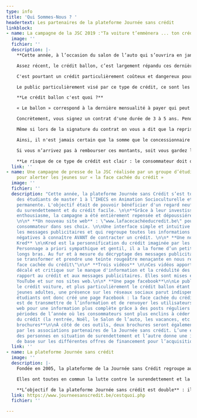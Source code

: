```yaml
---
type: info
title: 'Qui Sommes-Nous ? '
headertext: Les partenaires de la plateforme Journée sans crédit
linkblock:
- name: La campagne de la JSC 2019 :"Ta voiture t’emmènera ... ton crédit te suivra"
  image: ''
  fichier: ''
  description: |-
    **Cette année, à l’occasion du salon de l’auto qui s’ouvrira en janvier prochain, la plateforme journée sans crédit s’est penchée sur les offres de crédit présentes sur le marché de l’automobile et plus particulièrement sur le crédit ballon.**

    Assez récent, le crédit ballon, c’est largement répandu ces dernières années. Il est proposé par l'ensemble du secteur financier et particulièrement par les concessionnaires.

    C'est pourtant un crédit particulièrement coûteux et dangereux pour le consommateur.

    Le public particulièrement visé par ce type de crédit, ce sont les jeunes et, de manière générale, les consommateurs les moins nantis qui sont attirés par les mensualités très faibles qui leur sont proposées sans être alertés correctement sur les risques à long terme.

    **Le crédit ballon c'est quoi ?**

    « Le ballon » correspond à la dernière mensualité à payer qui peut atteindre des sommets

    Concrètement, vous signez un contrat d'une durée de 3 à 5 ans. Pendant toute la durée du crédit, vous payerez des mensualités faibles qui peuvent paraitre très alléchantes, mais attention aux très mauvaises surprises en fin de contrat. Il faudra, en effet, rembourser la dernière mensualité appelée "le ballon" qui peut aller en pratique jusqu’à 50% de la valeur du bien financé !

    Même si lors de la signature du contrat on vous a dit que la reprise du véhicule pourra permettre de rembourser cette dernière mensualité, dans la réalité c’est un peu plus compliqué… La reprise du véhicule n’est pas sans conditions, certains contrats prévoient un kilométrage très faible et si vous le dépassez, vous serez facturé pour tous les kilomètres supplémentaires. De même, si vous n’avez pas « assez bien » entretenu votre véhicule, vous devrez payer les frais de réparations.

    Ainsi, il n'est jamais certain que la somme que le concessionnaire vous proposera pour la reprise du véhicule vous permettra de rembourser le ballon ainsi que les frais.

    Si vous n’arrivez pas à rembourser ces montants, soit vous gardez la voiture, mais vous devrez contracter un nouveau crédit pour rembourser le solde restant dû du crédit et les frais (à des conditions financières que vous ne maitrisez pas). Soit vous rendez la voiture, mais vous devrez vous tourner vers le même concessionnaire pour racheter une nouvelle voiture avec un nouveau crédit ballon à la clef (pour la voiture et le remboursement du solde qui resterait impayé après le calcul de la valeur de reprise).

    **Le risque de ce type de crédit est clair : le consommateur doit quasi inévitablement réemprunter pour pouvoir solder le crédit et/ou racheter une nouvelle voiture avec un nouveau crédit ballon auprès du même concessionnaire et ainsi de suite…**
  link: ''
- name: Une campagne de presse de la JSC réalisée par un groupe d’étudiants de l’HIECS
    pour alerter les jeunes sur « la face cachée du crédit »
  image: ''
  fichier: ''
  description: "Cette année, la plateforme Journée sans Crédit s’est tournée vers
    des étudiants de master 1 à l’IHECS en Animation Socioculturelle et Éducation
    permanente. L'objectif était de pouvoir bénéficier d'un regard neuf sur la thématique
    du surendettement et du crédit facile. \n\n**Grâce à leur investissement et leur
    enthousiasme, la campagne a été entièrement repensée et dépoussiérée avec :**
    \n\n* **Un nouveau site web** : \"www.lafacecachéeducredit.be\" pour guider le
    consommateur dans ses choix. \n\nUne interface simple et intuitive qui déconstruit
    les messages publicitaires et qui regroupe toutes les informations positives ET
    négatives à connaître AVANT de contracter un crédit. \n\n* **Une nouvelle mascotte
    Kred** \n\nKred est la personnification du crédit imaginée par les étudiants.
    Personnage a priori sympathique et gentil, il a la forme d’un petit boulet aux
    longs bras. Au fur et à mesure du décryptage des messages publicitaires, il va
    se transformer et prendre une teinte rougeâtre menaçante en nous révélant \"la
    face cachée du crédit\"\n\n* **Trois vidéos** \n\nCes vidéos apportent un regard
    décalé et critique sur le manque d'information et la crédulité des jeunes par
    rapport au crédit et aux messages publicitaires. Elles sont mises en ligne sur
    YouTube et sur nos sites web.\n\n* **Une page facebook**\n\nLe public visé par
    le crédit voiture, et plus particulièrement le crédit ballon étant un public de
    jeunes adultes, une présence sur les réseaux sociaux parut indispensable. Les
    étudiants ont donc créé une page Facebook : la face cachée du crédit. \n\nL'objectif
    est de transmettre de l’information et de renvoyer les utilisateurs vers le site
    web pour une information plus complète grâce à des posts réguliers ciblant certaines
    périodes de l’année où les consommateurs sont plus enclins à céder à la tentation
    du crédit (la rentrée, Noël, le Salon de l’auto, les vacances, etc.). \n\n* **Deux
    brochures**\n\nÀ côté de ces outils, deux brochures seront également diffusées
    par les associations partenaires de la Journée sans crédit. L’une est à destination
    des personnes en situation de surendettement et l’autre donne une information
    de base sur les différentes offres de financement pour l’acquisition d’une voiture."
  link: ''
- name: La plateforme Journée sans crédit
  image: ''
  description: |-
    Fondée en 2005, la plateforme de la Journée sans Crédit regroupe aujourd'hui **une trentaine d’organisations issues du Nord et du Sud du pays**.

    Elles ont toutes en commun la lutte contre le surendettement et la pauvreté, notamment via l’éducation permanente.

    **L’objectif de la plateforme Journée sans crédit est double** : il s’agit d’une part de **sensibiliser le public aux risques liés au crédit facile** et d’autre part de **formuler des recommandations destinées aux pouvoirs politiques afin d’améliorer la protection des consommateurs, et de lutter plus efficacement contre le surendettement**.
  link: https://www.journeesanscredit.be/cestquoi.php
  fichier: ''

---
```

